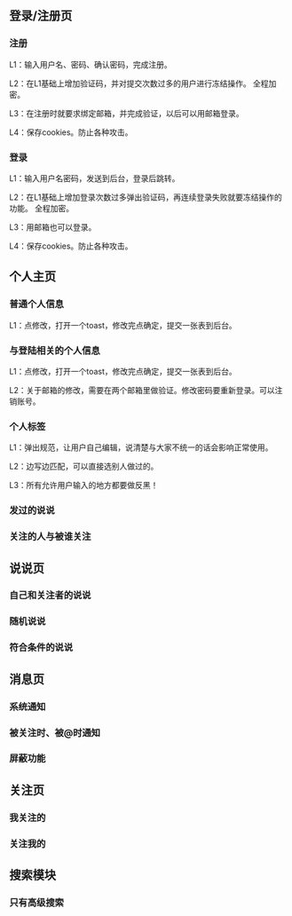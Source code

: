 ## 登录/注册页
### 注册
L1：输入用户名、密码、确认密码，完成注册。

L2：在L1基础上增加验证码，并对提交次数过多的用户进行冻结操作。
全程加密。

L3：在注册时就要求绑定邮箱，并完成验证，以后可以用邮箱登录。

L4：保存cookies。防止各种攻击。

### 登录
L1：输入用户名密码，发送到后台，登录后跳转。

L2：在L1基础上增加登录次数过多弹出验证码，再连续登录失败就要冻结操作的功能。
全程加密。

L3：用邮箱也可以登录。

L4：保存cookies。防止各种攻击。

## 个人主页
### 普通个人信息
L1：点修改，打开一个toast，修改完点确定，提交一张表到后台。

### 与登陆相关的个人信息
L1：点修改，打开一个toast，修改完点确定，提交一张表到后台。

L2：关于邮箱的修改，需要在两个邮箱里做验证。修改密码要重新登录。可以注销账号。

### 个人标签
L1：弹出规范，让用户自己编辑，说清楚与大家不统一的话会影响正常使用。

L2：边写边匹配，可以直接选别人做过的。

L3：所有允许用户输入的地方都要做反黑！

### 发过的说说
### 关注的人与被谁关注

## 说说页
### 自己和关注者的说说
### 随机说说
### 符合条件的说说

## 消息页
### 系统通知
### 被关注时、被@时通知
### 屏蔽功能

## 关注页
### 我关注的
### 关注我的

## 搜索模块
### 只有高级搜索